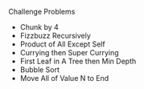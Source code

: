Challenge Problems

* Chunk by 4
* Fizzbuzz Recursively
* Product of All Except Self
* Currying then Super Currying
* First Leaf in A Tree then Min Depth
* Bubble Sort
* Move All of Value N to End
